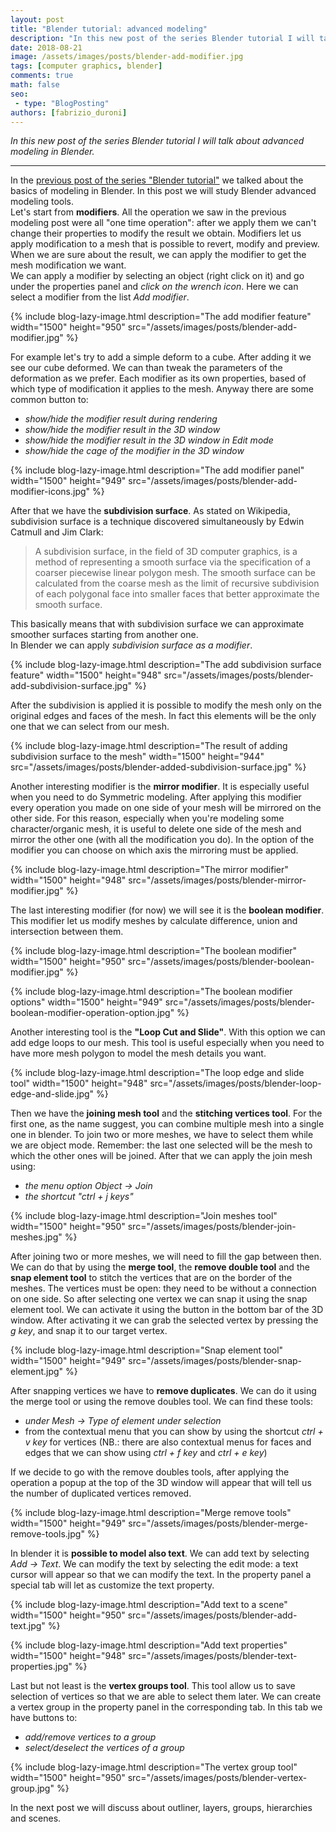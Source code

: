 ```yaml
---
layout: post
title: "Blender tutorial: advanced modeling"
description: "In this new post of the series Blender tutorial I will talk about advanced modeling in Blender."
date: 2018-08-21
image: /assets/images/posts/blender-add-modifier.jpg
tags: [computer graphics, blender]
comments: true
math: false
seo:
 - type: "BlogPosting"
authors: [fabrizio_duroni] 
---
```


*In this new post of the series Blender tutorial I will talk about advanced modeling in Blender.*

---

In the [previous post of the series "Blender tutorial"](/2018/06/02/blender-tutorial-4-modeling-basics-part-2.html) we talked about the basics of modeling in Blender.
 In this post we will study Blender advanced modeling tools.  
Let's start from **modifiers**. All the operation we saw in the previous modeling post were all "one time operation": after we apply them we can't change their properties to modify the result we obtain. Modifiers let us apply modification to a mesh that is possible to revert, modify and preview. When we are sure about the result, we can apply the modifier to get the mesh modification we want.  
We can apply a modifier by selecting an object (right click on it) and go under the properties panel and *click on the wrench icon*. Here we can select a modifier from the list *Add modifier*.

{% include blog-lazy-image.html description="The add modifier feature" width="1500" height="950" src="/assets/images/posts/blender-add-modifier.jpg" %}

For example let's try to add a simple deform to a cube. After adding it we see our cube deformed. We can than tweak the parameters of the deformation as we prefer. Each modifier as its own properties, based of which type of modification it applies to the mesh. Anyway there are some common button to:

* *show/hide the modifier result during rendering*
* *show/hide the modifier result in the 3D window*
* *show/hide the modifier result in the 3D window in Edit mode*
* *show/hide the cage of the modifier in the 3D window*

{% include blog-lazy-image.html description="The add modifier panel" width="1500" height="949" src="/assets/images/posts/blender-add-modifier-icons.jpg" %}

After that we have the **subdivision surface**. As stated on Wikipedia, subdivision surface is a technique discovered simultaneously by Edwin Catmull and Jim Clark:

> A subdivision surface, in the field of 3D computer graphics, is a method of representing a smooth surface via the specification of a coarser piecewise linear polygon mesh. The smooth surface can be calculated from the coarse mesh as the limit of recursive subdivision of each polygonal face into smaller faces that better approximate the smooth surface.

This basically means that with subdivision surface we can approximate smoother surfaces starting from another one.  
In Blender we can apply *subdivision surface as a modifier*.

{% include blog-lazy-image.html description="The add subdivision surface feature" width="1500" height="948" src="/assets/images/posts/blender-add-subdivision-surface.jpg" %}

After the subdivision is applied it is possible to modify the mesh only on the original edges and faces of the mesh. In fact this elements will be the only one that we can select from our mesh.

{% include blog-lazy-image.html description="The result of adding subdivision surface to the mesh" width="1500" height="944" src="/assets/images/posts/blender-added-subdivision-surface.jpg" %}

Another interesting modifier is the **mirror modifier**. It is especially useful when you need to do Symmetric modeling.
After applying this modifier every operation you made on one side of your mesh will be mirrored on the other side. For this reason, especially when you're modeling some character/organic mesh, it is useful to delete one side of the mesh and mirror the other one (with all the modification you do). In the option of the modifier you can choose on which axis the mirroring must be applied.

{% include blog-lazy-image.html description="The mirror modifier" width="1500" height="948" src="/assets/images/posts/blender-mirror-modifier.jpg" %}

The last interesting modifier (for now) we will see it is the **boolean modifier**. This modifier let us modify meshes by calculate difference, union and intersection between them.

{% include blog-lazy-image.html description="The boolean modifier" width="1500" height="950" src="/assets/images/posts/blender-boolean-modifier.jpg" %}

{% include blog-lazy-image.html description="The boolean modifier options" width="1500" height="949" src="/assets/images/posts/blender-boolean-modifier-operation-option.jpg" %}

Another interesting tool is the **"Loop Cut and Slide"**. With this option we can add edge loops
 to our mesh. This tool is useful especially when you need to have more mesh polygon to model the mesh details you want.

{% include blog-lazy-image.html description="The loop edge and slide tool" width="1500" height="948" src="/assets/images/posts/blender-loop-edge-and-slide.jpg" %}

Then we have the **joining mesh tool** and the **stitching vertices tool**. For the first one, as the name suggest, you can combine multiple mesh into a single one in blender. To join two or more meshes, we have to select them while we are object mode. Remember: the last one selected will be the mesh to which the other ones will be joined. After that we can apply the join mesh using:

* *the menu option Object -> Join*
* *the shortcut "ctrl + j keys"*

{% include blog-lazy-image.html description="Join meshes tool" width="1500" height="950" src="/assets/images/posts/blender-join-meshes.jpg" %}

After joining two or more meshes, we will need to fill the gap between then. We can do that by using the **merge tool**, the **remove double tool** and the **snap element tool** to stitch the vertices that are on the border of the meshes. The vertices must be open: they need to be without a connection on one side. So after selecting one vertex we can snap it using the snap element tool. We can activate it using the button in the bottom bar of the 3D window. After activating it we can grab the selected vertex by pressing the *g key*, and snap it to our target vertex.  

{% include blog-lazy-image.html description="Snap element tool" width="1500" height="949" src="/assets/images/posts/blender-snap-element.jpg" %}

After snapping vertices we have to **remove duplicates**. We can do it using the merge tool or using the remove doubles tool. We can find these tools:

* *under Mesh -> Type of element under selection*
* from the contextual menu that you can show by using the shortcut *ctrl + v key* for vertices (NB.: there are also contextual menus for faces and edges that we can show using *ctrl + f key* and *ctrl + e key*)

If we decide to go with the remove doubles tools, after applying the operation a popup at the top of the 3D window will appear that will tell us the number of duplicated vertices removed.

{% include blog-lazy-image.html description="Merge remove tools" width="1500" height="949" src="/assets/images/posts/blender-merge-remove-tools.jpg" %}

In blender it is **possible to model also text**. We can add text by selecting *Add -> Text*. We can modify the text by selecting the edit mode: a text cursor will appear so that we can modify the text. In the property panel a special tab will let as customize the text property.

{% include blog-lazy-image.html description="Add text to a scene" width="1500" height="950" src="/assets/images/posts/blender-add-text.jpg" %}

{% include blog-lazy-image.html description="Add text properties" width="1500" height="948" src="/assets/images/posts/blender-text-properties.jpg" %}

Last but not least is the **vertex groups tool**. This tool allow us to save selection of vertices so that we are able to select them later. We can create a vertex group in the property panel in the corresponding tab. In this tab we have buttons to:

* *add/remove vertices to a group*
* *select/deselect the vertices of a group*

{% include blog-lazy-image.html description="The vertex group tool" width="1500" height="950" src="/assets/images/posts/blender-vertex-group.jpg" %}

In the next post we will discuss about outliner, layers, groups, hierarchies and scenes.
